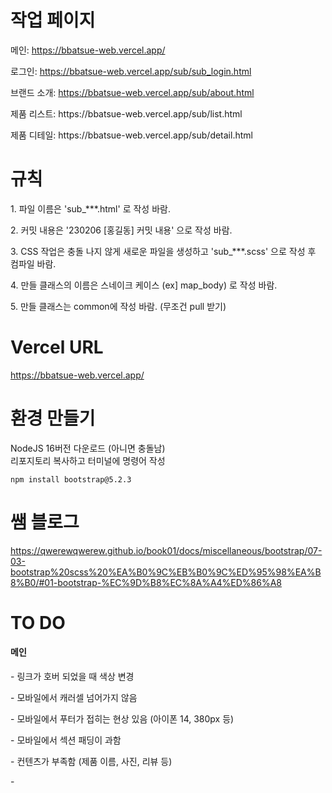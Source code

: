# 작업 페이지
<p>메인: <a href="https://bbatsue-web.vercel.app/">https://bbatsue-web.vercel.app/</a></p>
<p>로그인: <a href="https://bbatsue-web.vercel.app/sub/sub_login.html">https://bbatsue-web.vercel.app/sub/sub_login.html</a></p>
<p>브랜드 소개: <a href="https://bbatsue-web.vercel.app/sub/about.html">https://bbatsue-web.vercel.app/sub/about.html</a></p>
<p>제품 리스트: <a href="https://bbatsue-web.vercel.app/sub/list.html"></a>https://bbatsue-web.vercel.app/sub/list.html</p>
<p>제품 디테일: <a href="https://bbatsue-web.vercel.app/sub/detail.html"></a>https://bbatsue-web.vercel.app/sub/detail.html</p>

# 규칙
<p>1. 파일 이름은 'sub_***.html' 로 작성 바람.</p>
<p>2. 커밋 내용은 '230206 [홍길동] 커밋 내용' 으로 작성 바람.</p>
<p>3. CSS 작업은 충돌 나지 않게 새로운 파일을 생성하고 'sub_***.scss' 으로 작성 후 컴파일 바람.</p>
<p>4. 만들 클래스의 이름은 스네이크 케이스 (ex] map_body) 로 작성 바람.</P>
<p>5. 만들 클래스는 common에 작성 바람. (무조건 pull 받기)</P>

# Vercel URL
<a href="https://bbatsue-web.vercel.app/" target="_blank">https://bbatsue-web.vercel.app/</a>

# 환경 만들기
NodeJS 16버전 다운로드 (아니면 충돌남)   
리포지토리 복사하고 터미널에 명령어 작성
```
npm install bootstrap@5.2.3
```

# 쌤 블로그
<a href="https://qwerewqwerew.github.io/book01/docs/miscellaneous/bootstrap/07-03-bootstrap%20scss%20%EA%B0%9C%EB%B0%9C%ED%95%98%EA%B8%B0/#01-bootstrap-%EC%9D%B8%EC%8A%A4%ED%86%A8" target="blank">
https://qwerewqwerew.github.io/book01/docs/miscellaneous/bootstrap/07-03-bootstrap%20scss%20%EA%B0%9C%EB%B0%9C%ED%95%98%EA%B8%B0/#01-bootstrap-%EC%9D%B8%EC%8A%A4%ED%86%A8
</a>

# TO DO
<h4>메인</h4>
<p>- 링크가 호버 되었을 때 색상 변경      </p>
<p>- 모바일에서 캐러셀 넘어가지 않음      </p>
<p>- 모바일에서 푸터가 접히는 현상 있음 (아이폰 14, 380px 등)      </p>
<p>- 모바일에서 섹션 패딩이 과함      </p>
<p>- 컨텐츠가 부족함 (제품 이름, 사진, 리뷰 등)      </p>
<p>-

